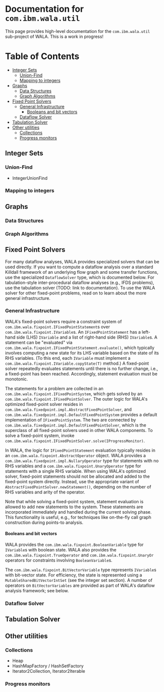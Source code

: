 # Documentation for `com.ibm.wala.util`

This page provides high-level documentation for the `com.ibm.wala.util` sub-project of WALA.  This is a work in progress!

Table of Contents
=================

  * [Integer Sets](#integer-sets)
    * [Union-Find](#union-find)
    * [Mapping to integers](#mapping-to-integers)
  * [Graphs](#graphs)
    * [Data Structures](#data-structures)
    * [Graph Algorithms](#graph-algorithms)
  * [Fixed Point Solvers](#fixed-point-solvers)
    * [General Infrastructure](#general-infrastructure)
      * [Booleans and bit vectors](#booleans-and-bit-vectors)
    * [Dataflow Solver](#dataflow-solver)
  * [Tabulation Solver](#tabulation-solver)
  * [Other utilities](#other-utilities)
    * [Collections](#collections)
    * [Progress monitors](#progress-monitors)

## Integer Sets

### Union-Find

* IntegerUnionFind

### Mapping to integers


## Graphs

### Data Structures

### Graph Algorithms

## Fixed Point Solvers

For many dataflow analyses, WALA provides specialized solvers that can be used directly.  If you want to compute a dataflow analysis over a standard Killdall framework of an underlying flow graph and some transfer functions, use the specialized `DataflowSolver` type, which is documented below.  For tabulation-style inter-procedural dataflow analyses (e.g., IFDS problems), use the tabulation solver (TODO: link to documentation).  To use the WALA solver for other fixed-point problems, read on to learn about the more general infrastructure.  

### General Infrastructure

WALA's fixed-point solvers require a constraint system of `com.ibm.wala.fixpoint.IFixedPointStatement`s over `com.ibm.wala.fixpoint.IVariable`s.  An `IFixedPointStatement` has a left-hand side (LHS) `IVariable` and a list of right-hand side (RHS) `IVariable`s.  A statement can be "evaluated" via `com.ibm.wala.fixpoint.IFixedPointStatement.evaluate()`, which typically involves computing a new state for its LHS variable based on the state of its RHS variables.  (To this end, each `IVariable` must implement a `com.ibm.wala.fixpoint.IVariable.copyState(T)` method.)  A fixed-point solver repeatedly evaluates statements until there is no further change, i.e., a fixed-point has been reached.  Accordingly, statement evaluation must be monotonic.    

The statements for a problem are collected in an `com.ibm.wala.fixpoint.IFixedPointSystem`, which gets solved by an `com.ibm.wala.fixpoint.IFixedPointSolver`.  The outer logic for WALA's optimized fixed-point solver resides in `com.ibm.wala.fixedpoint.impl.AbstractFixedPointSolver`, and `com.ibm.wala.fixedpoint.impl.DefaultFixedPointSystem` provides a default implementation of `IFixedPointSystem`.  The two are connected by `com.ibm.wala.fixedpoint.impl.DefaultFixedPointSolver`, which is the superclass of all fixed-point solvers used in other WALA components.  To solve a fixed-point system, invoke `com.ibm.wala.fixpoint.IFixedPointSolver.solve(IProgressMonitor)`.

In WALA, the logic for `IFixedPointStatement` evaluation typically resides in an `com.ibm.wala.fixpoint.AbstractOperator` object.  WALA provides a `com.ibm.wala.fixedpoint.impl.NullaryOperator` type for statements with no RHS variables and a `com.ibm.wala.fixpoint.UnaryOperator` type for statements with a single RHS variable.  When using WALA's optimized solver, fixed-point statements should not be allocated and added to the fixed-point system directly.  Instead, use the appropriate variant of `AbstractFixedPointSolver.newStatement()`, depending on the number of RHS variables and arity of the operator.    

Note that while solving a fixed-point system, statement evaluation is allowed to add new statements to the system.  These statements are incorporated immediately and handled during the current solving phase.  This functionality is useful, e.g., for techniques like on-the-fly call graph construction during points-to analysis.

#### Booleans and bit vectors

WALA provides the `com.ibm.wala.fixpoint.BooleanVariable` type for `IVariable`s with boolean state.  WALA also provides the `com.ibm.wala.fixpoint.TrueOperator` and `com.ibm.wala.fixpoint.UnaryOr` operators for constraints involving `BooleanVariable`s.

The `com.ibm.wala.fixpoint.BitVectorVariable` type represents `IVariable`s with bit-vector state.  For efficiency, the state is represented using a `MutableSharedBitVectorIntSet` (see the integer set section).  A number of operators on `BitVectorVariables` are provided as part of WALA's dataflow analysis framework; see below.

### Dataflow Solver

## Tabulation Solver

## Other utilities

### Collections

* Heap 
* HashMapFactory / HashSetFactory
* Iterator2Collection, Iterator2Iterable

### Progress monitors


